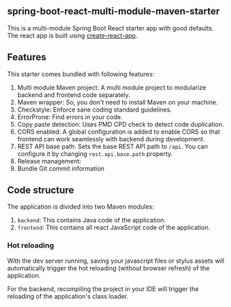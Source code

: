 spring-boot-react-multi-module-maven-starter
-----

This is a multi-module Spring Boot React starter app with good defaults. The react app is built using [create-react-app](https://github.com/facebookincubator/create-react-app).

## Features

This starter comes bundled with following features:

1. Multi module Maven project: A multi module project to modularize backend and frontend code separately.
2. Maven wrapper: So, you don't need to install Maven on your machine.
3. Checkstyle: Enforce sane coding standard guidelines.
4. ErrorProne: Find errors in your code.
5. Copy paste detection: Uses PMD CPD check to detect code duplication.
6. CORS enabled: A global configuration is added to enable CORS so that frontend can work seamlessly with backend during development.
7. REST API base path: Sets the base REST API path to `/api`. You can configure it by changing `rest.api.base.path` property.
8. Release management:
9. Bundle Git commit information

## Code structure

The application is divided into two Maven modules:

1. `backend`: This contains Java code of the application.
2. `frontend`: This contains all react JavaScript code of the application.

### Hot reloading

With the dev server running, saving your javascript files or stylus assets will automatically trigger the hot reloading
(without browser refresh) of the application.

For the backend, recompiling the project in your IDE will trigger the reloading of the application's class loader.
